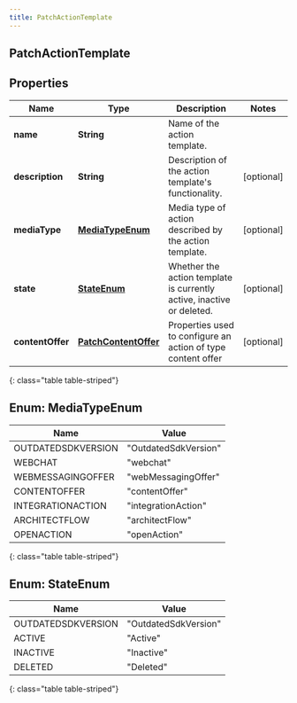 ```yaml
---
title: PatchActionTemplate
---
```


## PatchActionTemplate

## Properties

| Name             | Type                                                               | Description                                                           | Notes      |
| ---------------- | ------------------------------------------------------------------ | --------------------------------------------------------------------- | ---------- |
| **name**         | <!----><!---->**String**<!---->                                    | Name of the action template.                                          |            |
| **description**  | <!----><!---->**String**<!---->                                    | Description of the action template&#39;s functionality.               | [optional] |
| **mediaType**    | [**MediaTypeEnum**](#MediaTypeEnum)<!---->                         | Media type of action described by the action template.                | [optional] |
| **state**        | [**StateEnum**](#StateEnum)<!---->                                 | Whether the action template is currently active, inactive or deleted. | [optional] |
| **contentOffer** | <!----><!---->[**PatchContentOffer**](PatchContentOffer.md)<!----> | Properties used to configure an action of type content offer          | [optional] |

{: class="table table-striped"}

<a name="MediaTypeEnum"></a>

## Enum: MediaTypeEnum

| Name               | Value                          |
| ------------------ | ------------------------------ |
| OUTDATEDSDKVERSION | &quot;OutdatedSdkVersion&quot; |
| WEBCHAT            | &quot;webchat&quot;            |
| WEBMESSAGINGOFFER  | &quot;webMessagingOffer&quot;  |
| CONTENTOFFER       | &quot;contentOffer&quot;       |
| INTEGRATIONACTION  | &quot;integrationAction&quot;  |
| ARCHITECTFLOW      | &quot;architectFlow&quot;      |
| OPENACTION         | &quot;openAction&quot;         |

{: class="table table-striped"}

<a name="StateEnum"></a>

## Enum: StateEnum

| Name               | Value                          |
| ------------------ | ------------------------------ |
| OUTDATEDSDKVERSION | &quot;OutdatedSdkVersion&quot; |
| ACTIVE             | &quot;Active&quot;             |
| INACTIVE           | &quot;Inactive&quot;           |
| DELETED            | &quot;Deleted&quot;            |

{: class="table table-striped"}
